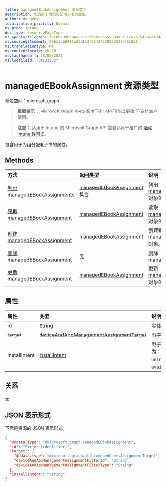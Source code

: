 ```yaml
---
title: managedEBookAssignment 资源类型
description: 包含用于为组分配电子书的属性。
author: dougeby
localization_priority: Normal
ms.prod: intune
doc_type: resourcePageType
ms.openlocfilehash: f9e0b139bc866053c1fdbb57b555339d3661267a154d3ce43dea1e4636a76275
ms.sourcegitcommit: 986c33b848fa22a153f28437738953532b78c051
ms.translationtype: MT
ms.contentlocale: zh-CN
ms.lasthandoff: 08/05/2021
ms.locfileid: "54131232"
---
```

# <a name="managedebookassignment-resource-type"></a>managedEBookAssignment 资源类型

命名空间：microsoft.graph

> **重要提示：** Microsoft Graph /beta 版本下的 API 可能会更改;不支持生产使用。

> **注意：** 适用于 Intune 的 Microsoft Graph API 需要适用于租户的 [活动 Intune 许可证](https://go.microsoft.com/fwlink/?linkid=839381)。

包含用于为组分配电子书的属性。

## <a name="methods"></a>Methods
|方法|返回类型|说明|
|:---|:---|:---|
|[列出 managedEBookAssignments](../api/intune-books-managedebookassignment-list.md)|[managedEBookAssignment](../resources/intune-books-managedebookassignment.md) 集合|列出 [managedEBookAssignment](../resources/intune-books-managedebookassignment.md) 对象的属性和关系。|
|[获取 managedEBookAssignment](../api/intune-books-managedebookassignment-get.md)|[managedEBookAssignment](../resources/intune-books-managedebookassignment.md)|读取 [managedEBookAssignment](../resources/intune-books-managedebookassignment.md) 对象的属性和关系。|
|[创建 managedEBookAssignment](../api/intune-books-managedebookassignment-create.md)|[managedEBookAssignment](../resources/intune-books-managedebookassignment.md)|创建新的 [managedEBookAssignment](../resources/intune-books-managedebookassignment.md) 对象。|
|[删除 managedEBookAssignment](../api/intune-books-managedebookassignment-delete.md)|无|删除 [managedEBookAssignment](../resources/intune-books-managedebookassignment.md)|
|[更新 managedEBookAssignment](../api/intune-books-managedebookassignment-update.md)|[managedEBookAssignment](../resources/intune-books-managedebookassignment.md)|更新 [managedEBookAssignment](../resources/intune-books-managedebookassignment.md) 对象的属性。|

## <a name="properties"></a>属性
|属性|类型|说明|
|:---|:---|:---|
|id|String|实体的键。|
|target|[deviceAndAppManagementAssignmentTarget](../resources/intune-shared-deviceandappmanagementassignmenttarget.md)|电子图书的分配目标。|
|installIntent|[installIntent](../resources/intune-shared-installintent.md)|电子图书的安装意图。 可取值为：`available`、`required`、`uninstall`、`availableWithoutEnrollment`。|

## <a name="relationships"></a>关系
无

## <a name="json-representation"></a>JSON 表示形式
下面是资源的 JSON 表示形式。
<!-- {
  "blockType": "resource",
  "keyProperty": "id",
  "@odata.type": "microsoft.graph.managedEBookAssignment"
}
-->
``` json
{
  "@odata.type": "#microsoft.graph.managedEBookAssignment",
  "id": "String (identifier)",
  "target": {
    "@odata.type": "microsoft.graph.allLicensedUsersAssignmentTarget",
    "deviceAndAppManagementAssignmentFilterId": "String",
    "deviceAndAppManagementAssignmentFilterType": "String"
  },
  "installIntent": "String"
}
```




